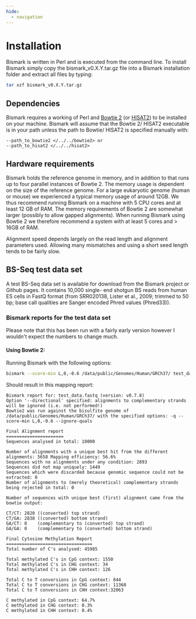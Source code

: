 ```yaml
---
hide:
  - navigation
---
```


# Installation

Bismark is written in Perl and is executed from the command line. To install Bismark simply copy the bismark_v0.X.Y.tar.gz file into a Bismark installation folder and extract all files by typing:

```bash
tar xzf bismark_v0.X.Y.tar.gz
```

## Dependencies

Bismark requires a working of Perl and [Bowtie 2](http://bowtie-bio.sourceforge.net/bowtie2) (or [HISAT2](https://ccb.jhu.edu/software/hisat2/index.shtml)) to be installed on your machine. Bismark will assume that the Bowtie 2/ HISAT2 executable is in your path unless the path to Bowtie/ HISAT2 is specified manually with:

```
--path_to_bowtie2 </../../bowtie2> or
--path_to_hisat2 </../../hisat2>
```

## Hardware requirements

Bismark holds the reference genome in memory, and in addition to that runs up to four parallel instances of Bowtie 2. The memory usage is dependent on the size of the reference genome. For a large eukaryotic genome (human or mouse) we experienced a typical memory usage of around 12GB. We thus recommend running Bismark on a machine with 5 CPU cores and at least 12 GB of RAM. The memory requirements of Bowtie 2 are somewhat larger (possibly to allow gapped alignments). When running Bismark using Bowtie 2 we therefore recommend a system with at least 5 cores and > 16GB of RAM.

Alignment speed depends largely on the read length and alignment parameters used. Allowing many mismatches and using a short seed length tends to be fairly slow.

## BS-Seq test data set

A test BS-Seq data set is available for download from the Bismark project or Github pages. It contains 10,000 single- end shotgun BS reads from human ES cells in FastQ format (from SRR020138, Lister et al., 2009; trimmed to 50 bp; base call qualities are Sanger encoded Phred values (Phred33)).

### Bismark reports for the test data set

Please note that this has been run with a fairly early version however I wouldn't expect the numbers to change much.

#### Using Bowtie 2:

Running Bismark with the following options:

```bash
bismark --score-min L,0,-0.6 /data/public/Genomes/Human/GRCh37/ test_data.fastq
```

Should result in this mapping report:

```
Bismark report for: test_data.fastq (version: v0.7.8)
Option '--directional' specified: alignments to complementary strands will be ignored (i.e. not performed!)
Bowtie2 was run against the bisulfite genome of /data/public/Genomes/Human/GRCh37/ with the specified options: -q -- score-min L,0,-0.6 --ignore-quals

Final Alignment report
======================
Sequences analysed in total: 10000

Number of alignments with a unique best hit from the different alignments: 5658 Mapping efficiency: 56.6%
Sequences with no alignments under any condition: 2893
Sequences did not map uniquely: 1449
Sequences which were discarded because genomic sequence could not be extracted: 0
Number of alignments to (merely theoretical) complementary strands being rejected in total: 0

Number of sequences with unique best (first) alignment came from the bowtie output:

CT/CT: 2820 ((converted) top strand)
CT/GA: 2838 ((converted) bottom strand)
GA/CT: 0    (complementary to (converted) top strand)
GA/GA: 0    (complementary to (converted) bottom strand)

Final Cytosine Methylation Report
=================================
Total number of C's analysed: 45985

Total methylated C's in CpG context: 1550
Total methylated C's in CHG context: 34
Total methylated C's in CHH context: 126

Total C to T conversions in CpG context: 844
Total C to T conversions in CHG context: 11368
Total C to T conversions in CHH context:32063

C methylated in CpG context: 64.7%
C methylated in CHG context: 0.3%
C methylated in CHH context: 0.4%
```
